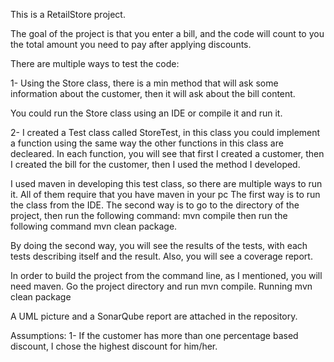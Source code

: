 This is a RetailStore project.

The goal of the project is that you enter a bill, and the code will count to you
the total amount you need to pay after applying discounts.

There are multiple ways to test the code:

1-	Using the Store class, there is a min method that will ask some information about the customer, then it will ask about the bill content. 

You could run the Store class using an IDE or compile it and run it.

2-	I created a Test class called StoreTest, in this class you could implement a function using the same way the other functions in this class are decleared. In each function, you will see that first I created a customer, then I created the bill for the customer, then I used the method I developed.

I used maven in developing this test class, so there are multiple ways to run it. All of them require that you have maven in your pc
The first way is to run the class from the IDE.
The second way is to go to the directory of the project, then run the following command: mvn compile then run the following command mvn clean package. 

By doing the second way, you will see the results of the tests, with each tests describing itself and the result. Also, you will see a coverage report. 
 

In order to build the project from the command line, as I mentioned, you will need maven. Go the project directory and run mvn compile. Running mvn clean package

A UML picture and a SonarQube report are attached in the repository. 



Assumptions:
1- If the customer has more than one percentage based discount, I chose the highest discount for him/her.

